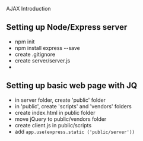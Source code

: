 AJAX Introduction

Setting up Node/Express server
---

- npm init
- npm install express --save
- create .gitignore
- create server/server.js
- 

Setting up basic web page with JQ
---

- in server folder, create 'public' folder
- in 'public', create 'scripts' and 'vendors' folders
- create index.html in public folder
- move jQuery to public/vendors folder
- create client.js in public/scripts
- add `app.use(express.static ('public/server'))`



